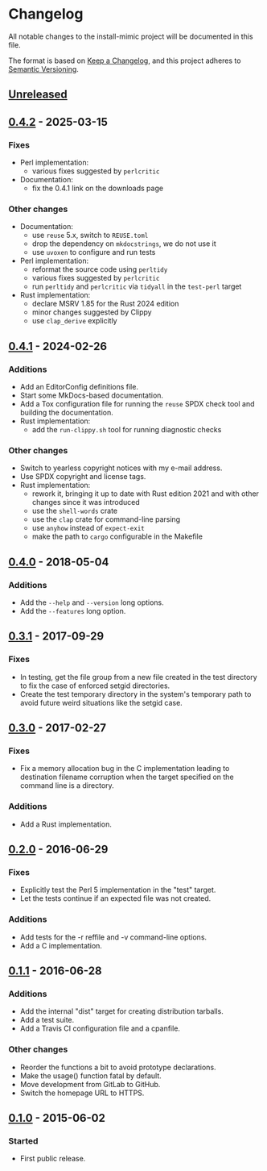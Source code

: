 <!--
SPDX-FileCopyrightText: Peter Pentchev <roam@ringlet.net>
SPDX-License-Identifier: BSD-2-Clause
-->

# Changelog

All notable changes to the install-mimic project will be documented in this file.

The format is based on [Keep a Changelog](https://keepachangelog.com/en/1.1.0/),
and this project adheres to [Semantic Versioning](https://semver.org/spec/v2.0.0.html).

## [Unreleased]

## [0.4.2] - 2025-03-15

### Fixes

- Perl implementation:
    - various fixes suggested by `perlcritic`
- Documentation:
    - fix the 0.4.1 link on the downloads page

### Other changes

- Documentation:
    - use `reuse` 5.x, switch to `REUSE.toml`
    - drop the dependency on `mkdocstrings`, we do not use it
    - use `uvoxen` to configure and run tests
- Perl implementation:
    - reformat the source code using `perltidy`
    - various fixes suggested by `perlcritic`
    - run `perltidy` and `perlcritic` via `tidyall` in the `test-perl` target
- Rust implementation:
    - declare MSRV 1.85 for the Rust 2024 edition
    - minor changes suggested by Clippy
    - use `clap_derive` explicitly

## [0.4.1] - 2024-02-26

### Additions

- Add an EditorConfig definitions file.
- Start some MkDocs-based documentation.
- Add a Tox configuration file for running the `reuse` SPDX check tool and
  building the documentation.
- Rust implementation:
    - add the `run-clippy.sh` tool for running diagnostic checks

### Other changes

- Switch to yearless copyright notices with my e-mail address.
- Use SPDX copyright and license tags.
- Rust implementation:
    - rework it, bringing it up to date with Rust edition 2021 and with
      other changes since it was introduced
    - use the `shell-words` crate
    - use the `clap` crate for command-line parsing
    - use `anyhow` instead of `expect-exit`
    - make the path to `cargo` configurable in the Makefile

## [0.4.0] - 2018-05-04

### Additions

- Add the `--help` and `--version` long options.
- Add the `--features` long option.

## [0.3.1] - 2017-09-29

### Fixes

- In testing, get the file group from a new file created in
  the test directory to fix the case of enforced setgid directories.
- Create the test temporary directory in the system's temporary path
  to avoid future weird situations like the setgid case.

## [0.3.0] - 2017-02-27

### Fixes

- Fix a memory allocation bug in the C implementation leading to
  destination filename corruption when the target specified on
  the command line is a directory.

### Additions

- Add a Rust implementation.

## [0.2.0] - 2016-06-29

### Fixes

- Explicitly test the Perl 5 implementation in the "test" target.
- Let the tests continue if an expected file was not created.

### Additions

- Add tests for the -r reffile and -v command-line options.
- Add a C implementation.

## [0.1.1] - 2016-06-28

### Additions

- Add the internal "dist" target for creating distribution tarballs.
- Add a test suite.
- Add a Travis CI configuration file and a cpanfile.

### Other changes

- Reorder the functions a bit to avoid prototype declarations.
- Make the usage() function fatal by default.
- Move development from GitLab to GitHub.
- Switch the homepage URL to HTTPS.

## [0.1.0] - 2015-06-02

### Started

- First public release.

[Unreleased]: https://github.com/ppentchev/install-mimic/compare/release%2F0.4.2...master
[0.4.2]: https://github.com/ppentchev/install-mimic/compare/release%2F0.4.0...release%2F0.4.2
[0.4.1]: https://github.com/ppentchev/install-mimic/compare/release%2F0.4.0...release%2F0.4.1
[0.4.0]: https://github.com/ppentchev/install-mimic/compare/release%2F0.3.1...release%2F0.4.0
[0.3.1]: https://github.com/ppentchev/install-mimic/compare/release%2F0.3.0...release%2F0.3.1
[0.3.0]: https://github.com/ppentchev/install-mimic/compare/release%2F0.2.0...release%2F0.3.0
[0.2.0]: https://github.com/ppentchev/install-mimic/compare/release%2F0.1.1...release%2F0.2.0
[0.1.1]: https://github.com/ppentchev/install-mimic/compare/release%2F0.1.0...release%2F0.1.1
[0.1.0]: https://github.com/ppentchev/install-mimic/releases/tag/release%2F0.1.0
